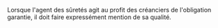 Lorsque l'agent des sûretés agit au profit des créanciers de l'obligation garantie, il doit faire expressément mention de sa qualité.
